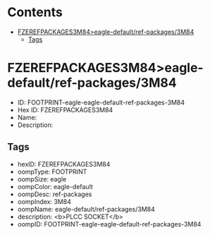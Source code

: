 



Contents
========

* [FZEREFPACKAGES3M84>eagle-default/ref-packages/3M84](#fzerefpackages3m84eagle-defaultref-packages3m84)
	* [Tags](#tags)

# FZEREFPACKAGES3M84>eagle-default/ref-packages/3M84

- ID: FOOTPRINT-eagle-eagle-default-ref-packages-3M84
- Hex ID: FZEREFPACKAGES3M84
- Name: 
- Description: 

## Tags

- hexID: FZEREFPACKAGES3M84
- oompType: FOOTPRINT
- oompSize: eagle
- oompColor: eagle-default
- oompDesc: ref-packages
- oompIndex: 3M84
- oompName: eagle-default/ref-packages/3M84
- description: &lt;b&gt;PLCC SOCKET&lt;/b&gt;
- oompID: FOOTPRINT-eagle-eagle-default-ref-packages-3M84
